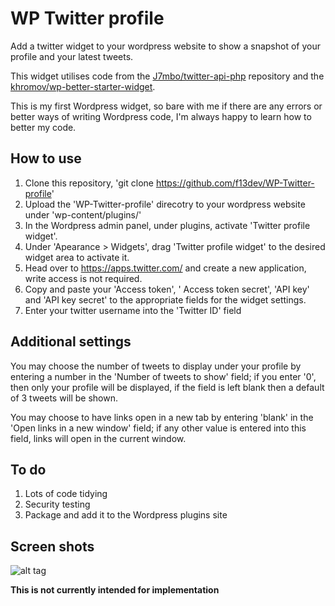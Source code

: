 WP Twitter profile
=============
Add a twitter widget to your wordpress website to show a snapshot of your profile and your latest tweets.

This widget utilises code from the [J7mbo/twitter-api-php](https://github.com/J7mbo/twitter-api-php) repository and the [khromov/wp-better-starter-widget](https://github.com/khromov/wp-better-starter-widget).

This is my first Wordpress widget, so bare with me if there are any errors or better ways of writing Wordpress code, I'm always happy to learn how to better my code.

How to use
----------
1. Clone this repository, 'git clone https://github.com/f13dev/WP-Twitter-profile'
2. Upload the 'WP-Twitter-profile' direcotry to your wordpress website under 'wp-content/plugins/'
3. In the Wordpress admin panel, under plugins, activate 'Twitter profile widget'.
4. Under 'Apearance > Widgets', drag 'Twitter profile widget' to the desired widget area to activate it.
5. Head over to https://apps.twitter.com/ and create a new application, write access is not required.
6. Copy and paste your 'Access token', ' Access token secret', 'API key' and 'API key secret' to the appropriate fields for the widget settings.
7. Enter your twitter username into the 'Twitter ID' field

Additional settings
-------------------
You may choose the number of tweets to display under your profile by entering a number in the 'Number of tweets to show' field; if you enter '0', then only your profile will be displayed, if the field is left blank then a default of 3 tweets will be shown.

You may choose to have links open in a new tab by entering 'blank' in the 'Open links in a new window' field; if any other value is entered into this field, links will open in the current window.

To do
-----
1. Lots of code tidying
2. Security testing
3. Package and add it to the Wordpress plugins site

Screen shots
------------
![alt tag](http://f13dev.com/git_images/WP-Twitter-profile_1.png)

**This is not currently intended for implementation**